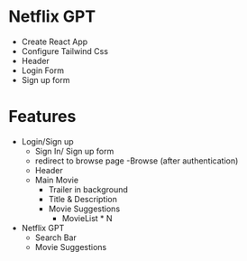 # Netflix GPT

- Create React App
- Configure Tailwind Css
- Header
- Login Form
- Sign up form


# Features
- Login/Sign up
    - Sign In/ Sign up form
    - redirect to browse page
-Browse (after authentication)
    - Header
    - Main Movie
        - Trailer in background
        - Title & Description
        - Movie Suggestions
            - MovieList * N
- Netflix GPT
    - Search Bar
    - Movie Suggestions